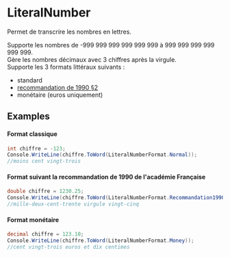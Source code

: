 # LiteralNumber  
Permet de transcrire les nombres en lettres.

Supporte les nombres de -999 999 999 999 999 999 à 999 999 999 999 999 999.<br/>
Gère les nombres décimaux avec 3 chiffres après la virgule.<br/>
Supporte les 3 formats littéraux suivants :<br/>
- standard
- <a href='http://www.academie-francaise.fr/questions-de-langue#57_strong-em-nombres-criture-lecture-accord-em-strong'>recommandation de 1990 §2</a>
- monétaire (euros uniquement)

## Examples
#### Format classique
```csharp
int chiffre = -123;
Console.WriteLine(chiffre.ToWord(LiteralNumberFormat.Normal));
//moins cent vingt-trois
```
#### Format suivant la recommandation de 1990 de l'académie Française
```csharp
double chiffre = 1230.25;
Console.WriteLine(chiffre.ToWord(LiteralNumberFormat.Recommandation1990));
//mille-deux-cent-trente virgule vingt-cinq
```
#### Format monétaire
```csharp
decimal chiffre = 123.10;
Console.WriteLine(chiffre.ToWord(LiteralNumberFormat.Money));
//cent vingt-trois euros et dix centimes
```

